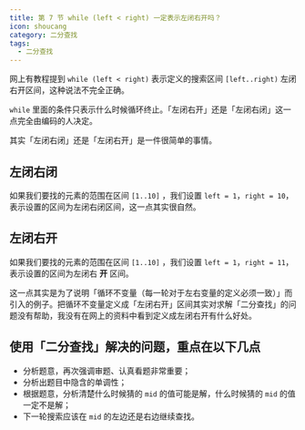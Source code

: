 ```yaml
---
title: 第 7 节 while (left < right) 一定表示左闭右开吗？
icon: shoucang
category: 二分查找
tags:
  - 二分查找
---
```


网上有教程提到 `while (left < right)` 表示定义的搜索区间 `[left..right)` 左闭右开区间，这种说法不完全正确。

`while` 里面的条件只表示什么时候循环终止。「左闭右开」还是「左闭右闭」这一点完全由编码的人决定。

其实「左闭右闭」还是「左闭右开」是一件很简单的事情。

## 左闭右闭

如果我们要找的元素的范围在区间 `[1..10]` ，我们设置 `left = 1`，`right = 10`，表示设置的区间为左闭右闭区间，这一点其实很自然。

## 左闭右开

如果我们要找的元素的范围在区间 `[1..10]` ，我们设置 `left = 1`，`right = 11`，表示设置的区间为左闭右 **开** 区间。

这一点其实是为了说明「循环不变量（每一轮对于左右变量的定义必须一致）」而引入的例子。把循环不变量定义成「左闭右开」区间其实对求解「二分查找」的问题没有帮助，我没有在网上的资料中看到定义成左闭右开有什么好处。

## 使用「二分查找」解决的问题，重点在以下几点

+ 分析题意，再次强调审题、认真看题非常重要；
+ 分析出题目中隐含的单调性；
+ 根据题意，分析清楚什么时候猜的 `mid` 的值可能是解，什么时候猜的 `mid` 的值一定不是解；
+ 下一轮搜索应该在 `mid` 的左边还是右边继续查找。

